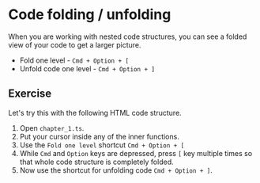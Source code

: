 # Code folding / unfolding

When you are working with nested code structures, you can see a folded view
of your code to get a larger picture.

- Fold one level - `Cmd + Option + [`
- Unfold code one level - `Cmd + Option + ]`

## Exercise

Let's try this with the following HTML code structure.

1. Open `chapter_1.ts`.
2. Put your cursor inside any of the inner functions.
3. Use the `Fold one level` shortcut `Cmd + Option + [`
4. While `Cmd` and `Option` keys are depressed, press `[` key multiple times
   so that whole code structure is completely folded.
5. Now use the shortcut for unfolding code `Cmd + Option + ]`.
